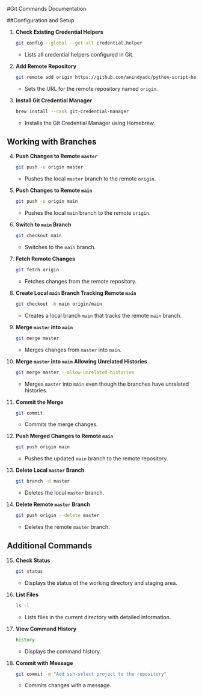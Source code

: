 #Git Commands Documentation

##Configuration and Setup

1. **Check Existing Credential Helpers**
   ```bash
   git config --global --get-all credential.helper
   ```
   - Lists all credential helpers configured in Git.

2. **Add Remote Repository**
   ```bash
   git remote add origin https://github.com/anindyadc/python-script-helper.git
   ```
   - Sets the URL for the remote repository named `origin`.

3. **Install Git Credential Manager**
   ```bash
   brew install --cask git-credential-manager
   ```
   - Installs the Git Credential Manager using Homebrew.

## Working with Branches

4. **Push Changes to Remote `master`**
   ```bash
   git push -u origin master
   ```
   - Pushes the local `master` branch to the remote `origin`.

5. **Push Changes to Remote `main`**
   ```bash
   git push -u origin main
   ```
   - Pushes the local `main` branch to the remote `origin`.

6. **Switch to `main` Branch**
   ```bash
   git checkout main
   ```
   - Switches to the `main` branch.

7. **Fetch Remote Changes**
   ```bash
   git fetch origin
   ```
   - Fetches changes from the remote repository.

8. **Create Local `main` Branch Tracking Remote `main`**
   ```bash
   git checkout -b main origin/main
   ```
   - Creates a local branch `main` that tracks the remote `main` branch.

9. **Merge `master` into `main`**
   ```bash
   git merge master
   ```
   - Merges changes from `master` into `main`.

10. **Merge `master` into `main` Allowing Unrelated Histories**
    ```bash
    git merge master --allow-unrelated-histories
    ```
    - Merges `master` into `main` even though the branches have unrelated histories.

11. **Commit the Merge**
    ```bash
    git commit
    ```
    - Commits the merge changes.

12. **Push Merged Changes to Remote `main`**
    ```bash
    git push origin main
    ```
    - Pushes the updated `main` branch to the remote repository.

13. **Delete Local `master` Branch**
    ```bash
    git branch -d master
    ```
    - Deletes the local `master` branch.

14. **Delete Remote `master` Branch**
    ```bash
    git push origin --delete master
    ```
    - Deletes the remote `master` branch.

## Additional Commands

15. **Check Status**
    ```bash
    git status
    ```
    - Displays the status of the working directory and staging area.

16. **List Files**
    ```bash
    ls -l
    ```
    - Lists files in the current directory with detailed information.

17. **View Command History**
    ```bash
    history
    ```
    - Displays the command history.

18. **Commit with Message**
    ```bash
    git commit -m "Add ssh-select project to the repository"
    ```
    - Commits changes with a message.

```
